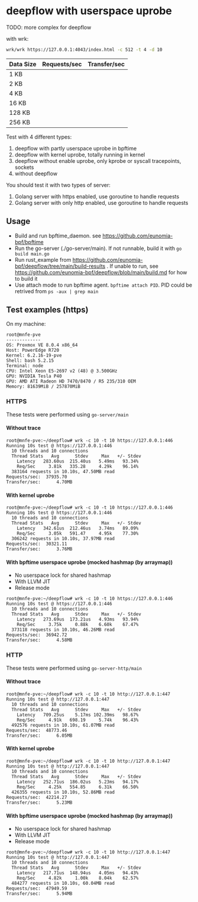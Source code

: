# deepflow with userspace uprobe

TODO: more complex for deepflow

with wrk:

```sh
wrk/wrk https://127.0.0.1:4043/index.html -c 512 -t 4 -d 10
```

| Data Size | Requests/sec | Transfer/sec |
|-----------|--------------|--------------|
| 1 KB      |              |              |
| 2 KB      |              |              |
| 4 KB      |              |              |
| 16 KB     |              |              |
| 128 KB    |              |              |
| 256 KB    |              |              |

Test with 4 different types:

1. deepflow with partly userspace uprobe in bpftime
2. deepflow with kernel uprobe, totally running in kernel
3. deepflow without enable uprobe, only kprobe or syscall tracepoints, sockets
4. without deepflow

You should test it with two types of server:

1. Golang server with https enabled, use goroutine to handle requests
2. Golang server with only http enabled, use goroutine to handle requests

## Usage

- Build and run bpftime_daemon. see <https://github.com/eunomia-bpf/bpftime>
- Run the go-server (./go-server/main). If not runnable, build it with `go build main.go`
- Run rust_example from <https://github.com/eunomia-bpf/deepflow/tree/main/build-results> . If unable to run, see <https://github.com/eunomia-bpf/deepflow/blob/main/build.md> for how to build it
- Use attach mode to run bpftime agent. `bpftime attach PID`. PID could be retrived from `ps -aux | grep main`

## Test examples (https)

On my machine:

```console
root@mnfe-pve 
------------- 
OS: Proxmox VE 8.0.4 x86_64 
Host: PowerEdge R720 
Kernel: 6.2.16-19-pve 
Shell: bash 5.2.15 
Terminal: node 
CPU: Intel Xeon E5-2697 v2 (48) @ 3.500GHz 
GPU: NVIDIA Tesla P40 
GPU: AMD ATI Radeon HD 7470/8470 / R5 235/310 OEM 
Memory: 81639MiB / 257870MiB 
```

### HTTPS

These tests were performed using `go-server/main`

#### Without trace

```console
root@mnfe-pve:~/deepflow# wrk -c 10 -t 10 https://127.0.0.1:446
Running 10s test @ https://127.0.0.1:446
  10 threads and 10 connections
  Thread Stats   Avg      Stdev     Max   +/- Stdev
    Latency   283.60us  215.40us   5.49ms   93.34%
    Req/Sec     3.81k   335.28     4.29k    96.14%
  383164 requests in 10.10s, 47.50MB read
Requests/sec:  37935.70
Transfer/sec:      4.70MB
```

#### With kernel uprobe

```console
root@mnfe-pve:~/deepflow# wrk -c 10 -t 10 https://127.0.0.1:446
Running 10s test @ https://127.0.0.1:446
  10 threads and 10 connections
  Thread Stats   Avg      Stdev     Max   +/- Stdev
    Latency   342.61us  212.46us   3.74ms   89.09%
    Req/Sec     3.05k   591.47     4.95k    77.30%
  306242 requests in 10.10s, 37.97MB read
Requests/sec:  30321.11
Transfer/sec:      3.76MB
```

#### With bpftime userspace uprobe (mocked hashmap (by arraymap))

- No userspace lock for shared hashmap
- With LLVM JIT
- Release mode

```console
root@mnfe-pve:~/deepflow# wrk -c 10 -t 10 https://127.0.0.1:446
Running 10s test @ https://127.0.0.1:446
  10 threads and 10 connections
  Thread Stats   Avg      Stdev     Max   +/- Stdev
    Latency   273.69us  173.21us   4.93ms   93.94%
    Req/Sec     3.75k     0.88k    6.60k    67.47%
  373118 requests in 10.10s, 46.26MB read
Requests/sec:  36942.72
Transfer/sec:      4.58MB
```

### HTTP

These tests were performed using `go-server-http/main`

#### Without trace

```console
root@mnfe-pve:~/deepflow# wrk -c 10 -t 10 http://127.0.0.1:447
Running 10s test @ http://127.0.0.1:447
  10 threads and 10 connections
  Thread Stats   Avg      Stdev     Max   +/- Stdev
    Latency   709.25us    5.17ms 102.39ms   98.67%
    Req/Sec     4.91k   698.19     5.74k    96.43%
  492576 requests in 10.10s, 61.07MB read
Requests/sec:  48773.46
Transfer/sec:      6.05MB
```

#### With kernel uprobe

```console
root@mnfe-pve:~/deepflow# wrk -c 10 -t 10 http://127.0.0.1:447
Running 10s test @ http://127.0.0.1:447
  10 threads and 10 connections
  Thread Stats   Avg      Stdev     Max   +/- Stdev
    Latency   252.71us  186.02us   5.23ms   94.17%
    Req/Sec     4.25k   554.85     6.31k    66.50%
  426355 requests in 10.10s, 52.86MB read
Requests/sec:  42214.27
Transfer/sec:      5.23MB
```

#### With bpftime userspace uprobe (mocked hashmap (by arraymap))

- No userspace lock for shared hashmap
- With LLVM JIT
- Release mode

```console
root@mnfe-pve:~/deepflow# wrk -c 10 -t 10 http://127.0.0.1:447
Running 10s test @ http://127.0.0.1:447
  10 threads and 10 connections
  Thread Stats   Avg      Stdev     Max   +/- Stdev
    Latency   217.71us  148.94us   4.05ms   94.43%
    Req/Sec     4.82k     1.00k    8.04k    62.57%
  484277 requests in 10.10s, 60.04MB read
Requests/sec:  47949.59
Transfer/sec:      5.94MB
```
